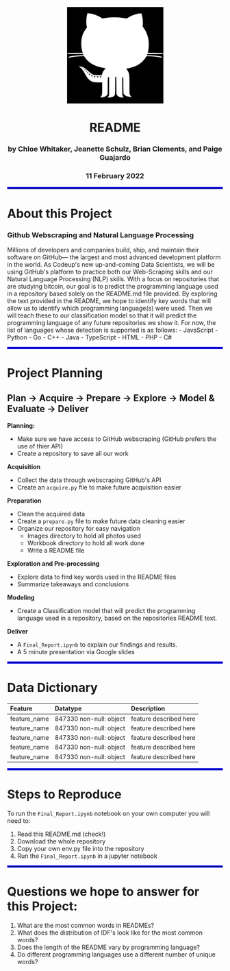 <div align="center">

<img src="Images/github_logo.png" alt="Codeup Logo" title="Codeup Logo" width="225" height="225" align="center"/>      

# README

### by Chloe Whitaker, Jeanette Schulz, Brian Clements, and Paige Guajardo 
### 11 February 2022


</div align="center">
    
<hr style="border:2px solid blue"> </hr>

# About this Project
### Github Webscraping and Natural Language Processing
Millions of developers and companies build, ship, and maintain their software on GitHub— the largest and most advanced development platform in the world. As Codeup's new up-and-coming Data Scientists, we will be using GitHub's platform to practice both our Web-Scraping skills and our Natural Language Processing (NLP) skills. With a focus on repositories that are studying bitcoin, our goal is to predict the programming language used in a repository based solely on the README.md file provided. By exploring the text provided in the README, we hope to identify key words that will allow us to identify which programming language(s) were used. Then we will teach these to our classification model so that it will predict the programming language of any future repositories we show it. For now, the list of languages whose detection is supported is as follows:
    - JavaScript
    - Python
    - Go
    - C++
    - Java
    - TypeScript
    - HTML
    - PHP
    - C#


<hr style="border:2px solid blue"> </hr>

# Project Planning
## Plan -> Acquire -> Prepare -> Explore -> Model & Evaluate -> Deliver

<b>Planning:</b>  
- Make sure we have access to GitHub webscraping (GitHub prefers the use of thier API)
- Create a repository to save all our work

<b>Acquisition </b>  
- Collect the data through webscraping GitHub's API 
- Create an `acquire.py` file to make future acquisition easier

<b>Preparation</b>  
- Clean the acquired data
- Create a `prepare.py` file to make future data cleaning easier
- Organize our repository for easy navigation
  - Images directory to hold all photos used
  - Workbook directory to hold all work done
  - Write a README file

<b>Exploration and Pre-processing</b>  
- Explore data to find key words used in the README files 
- Summarize takeaways and conclusions

<b>Modeling</b>  
- Create a Classification model that will predict the programming language used in a repository, based on the repositories README text.

<b>Deliver</b>  
- A `Final_Report.ipynb` to explain our findings and results.
- A 5 minute presentation via Google slides 

<hr style="border:2px solid blue"> </hr>

# Data Dictionary

| Feature                    | Datatype               | Description                                                           |
|:---------------------------|:-----------------------|:----------------------------------------------------------------------|
| feature_name                       | 847330 non-null: object  | feature described here             |
| feature_name                       | 847330 non-null: object  | feature described here             |
| feature_name                       | 847330 non-null: object  | feature described here             |
| feature_name                       | 847330 non-null: object  | feature described here             |
| feature_name                       | 847330 non-null: object  | feature described here             |

<hr style="border:2px solid blue"> </hr>

# Steps to Reproduce

To run the `Final_Report.ipynb` notebook on your own computer you will need to:

 1. Read this README.md (check!)
 3. Download the whole repository 
 4. Copy your own env.py file into the repository 
 8. Run the `Final_Report.ipynb` in a jupyter notebook

<hr style="border:2px solid blue"> </hr>


# Questions we hope to answer for this Project:

1. What are the most common words in READMEs?
2. What does the distribution of IDF's look like for the most common words?
3. Does the length of the README vary by programming language?
4. Do different programming languages use a different number of unique words?
